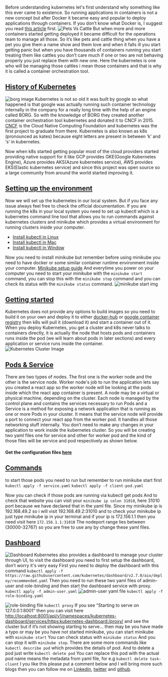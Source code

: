 Before understanding kubernetes let's first understand why something like this ever came to existence. So running applications in containers is not a new concept but after Docker it became easy and popular to deploy applications through containers. If you don’t know what Docker is, I suggest you read [this article](https://dev.to/keshavcodex/what-is-docker-2o49) first.
![Pets Vs Cattle](https://miro.medium.com/v2/resize:fit:1200/1*FfjAeWA69BaoaaDfQRnPjQ.png)
But when more and more containers started getting deployed it became difficult for the operations team to manage all those. So it’s like pets and cattle thing when you have a pet you give them a name show and them love and when it falls ill you start getting panic but when you have thousands of containers running you start treating them like cattles you don’t care much if one or two are not behaving properly you just replace them with new one. Here the kubernetes is one who will be managing those cattles i mean those containers and that is why it is called a container orchestration tool. 

## <u>History of Kubernetes</u>
![borg image](https://s3-eu-west-1.amazonaws.com/risingstack-resources/History+of+Kubernetes/borg-omega-and-kubernetes.jpg)
Kubernetes is not so old it was built by google so what happened is that google was actually running such container technology internally in the company for a really long time with the help of an engine called BORG. So with the knowledge of BORG they created another container orchestration tool kubernetes and donated it to CNCF in 2015.
[CNCF](https://landscape.cncf.io/) is the Cloud Native Computing Foundation and kubernetes was the first project to graduate from there. Kubernetes is also known as k8s (pronounced as kates) because eight letters are present in between ‘k’ and ‘s’ in kubernetes.

Now when k8s started getting popular most of the cloud providers started providing native support for it like GCP provides GKE(Google Kubernetes Engine), Azure provides AKS(Azure kubernetes service), AWS provides EKS(Elastic kubernetes service) and since this project was open source so a large community from around the world started improving it.

## <u>Setting up the environment</u>
Now we will set up the kubernetes in our local system. But if you face any issue always feel free to check the official documentation.
If you are running the k8s in your local system you need to set up kubectl which is a kubernetes command line tool that allows you to run commands against kubernetes clusters and minikube which provides a virtual environment for running clusters inside your computer.

- [Install kubectl in Linux](https://kubernetes.io/docs/tasks/tools/install-kubectl-linux/)
- [Install kubectl in Mac](https://kubernetes.io/docs/tasks/tools/install-kubectl-macos/)
- [Install kubectl in Window](https://kubernetes.io/docs/tasks/tools/install-kubectl-windows/) 

Now you need to install minikube but remember before using minikube you need to have docker or some similar container runtime environment inside your computer.
[Minikube setup guide](https://minikube.sigs.k8s.io/docs/start/)
And everytime you power on your computer you need to start your minikube with the `minikube start` command, you can stop this with the `minikube stop` command and you can check its status with the `minikube status` command.
![minikube start img](https://dev-to-uploads.s3.amazonaws.com/uploads/articles/hnnztycny5qks1h6pxph.png)

## <u>Getting started</u>
Kubernetes does not provide any options to build images so you need to build it on your own and deploy it to either [docker-hub](https://hub.docker.com) or [google container registry](https://cloud.google.com/container-registry) then k8s will pull it (download it) and start a container out of it.
When you deploy Kubernetes, you get a cluster and k8s never talks to containers directly, it is actually the node that hosts pods and containers runs inside the pod (we will learn about pods in later sections) and every application or service runs inside the container.
![Kubernetes Cluster Image](https://d33wubrfki0l68.cloudfront.net/2475489eaf20163ec0f54ddc1d92aa8d4c87c96b/e7c81/images/docs/components-of-kubernetes.svg)

## <u>Pods & Service</u>
There are two types of nodes. The first one is the worker node and the other is the service node.
Worker node's job to run the application lets say you created a react app so the worker node will be looking at the pods inside which the react app container is present. A node may be a virtual or physical machine, depending on the cluster. Each node is managed by the control plane and contains the services necessary to run Pods and a Service is a method for exposing a network application that is running as one or more Pods in your cluster. It means that the service node will provide a port to connect your react app from the worker pod. It handles all those networking stuff internally. You don’t need to make any changes in your application to work inside the kubernetes cluster.
So you will be creating two yaml files one for service and other for worker pod and the kind of those files will be service and pod respectively as shown below.
#### Get the configuration files [here](https://github.com/keshavcodex/k8s-blog/tree/main/k8s-for-beginner)
## <u>Commands</u>
to start those pods you need to run but remember to run minikube start first
`kubectl apply -f service.yaml`
`kubectl apply -f client-pod.yaml`

Now you can check if those pods are running via 
kubectl get pods 
And to check that website you can visit your `minikube ip colon 31010`, here 31010 port because we have declared that in the yaml file.
Since my minikube ip is 192.168.49.2 so i will visit 192.168.49.2:31010 and to check your minikube ip just type minikube ip in your terminal and if your ip is 172.156.1.1 then you need visit here `172.156.1.1:31010`
The nodeport range lies between (30000-32767) so you are free to use any by change these yaml files.

## <u>Dashboard</u>
![Dashboard](https://d33wubrfki0l68.cloudfront.net/349824f68836152722dab89465835e604719caea/6e0b7/images/docs/ui-dashboard.png)
Kubernetes also provides a dashboard to manage your cluster through UI, to visit the dashboard you need to first setup the dashboard, don’t worry it's very easy
First you need to deploy the dashboard with this command
`kubectl apply -f https://raw.githubusercontent.com/kubernetes/dashboard/v2.7.0/aio/deploy/recommended.yaml`
Then you need to run these two yaml files of admin-user and role-binding and then start the dashboard service with proxy.
`kubectl apply -f admin-user.yaml`
![admin-user yaml file](https://dev-to-uploads.s3.amazonaws.com/uploads/articles/nj2xhvcfeu1iwy6rtjeg.png)
`kubectl apply -f role-binding.yaml`

![role-binding file](https://dev-to-uploads.s3.amazonaws.com/uploads/articles/us9vx7zv8s7mwheuyxit.png)
`kubectl proxy`
If you see “Starting to serve on 127.0.0.1:8001” then you can visit here [http://localhost:8001/api/v1/namespaces/kubernetes-dashboard/services/https:kubernetes-dashboard:/proxy/](http://localhost:8001/api/v1/namespaces/kubernetes-dashboard/services/https:kubernetes-dashboard:/proxy/)
and see the cluster but if it’s not showing starting to serve… then may be you have made a typo or may be you have not started minikube, you can start minikube with `minikube start`
You can check status with `minikube status`
And you can stop it with
`minikube stop`.
There are some more commands like `kubectl describe pod` which provides the details of pod.
And to delete a pod just write `kubectl delete pod`
You can replace this pod with the actual pod name means the metadata from yaml file, for e.g `kubectl delete task-client`
I you like this please put a comment below and I will bring more such blogs then you can follow me on [Linkedin](https://www.linkedin.com/in/keshavcodex), [twitter](https://twitter.com/keshavcodex/) and [github](https://github.com/keshavcodex). 
